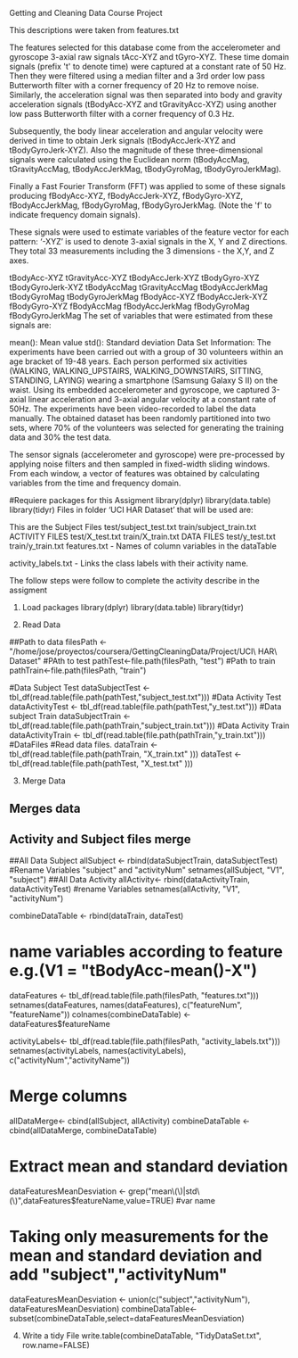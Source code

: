 Getting and Cleaning Data Course Project

This descriptions were taken from features.txt

The features selected for this database come from the accelerometer and gyroscope 3-axial raw signals tAcc-XYZ and tGyro-XYZ. These time domain signals (prefix 't' to denote time) were captured at a constant rate of 50 Hz. Then they were filtered using a median filter and a 3rd order low pass Butterworth filter with a corner frequency of 20 Hz to remove noise. Similarly, the acceleration signal was then separated into body and gravity acceleration signals (tBodyAcc-XYZ and tGravityAcc-XYZ) using another low pass Butterworth filter with a corner frequency of 0.3 Hz. 

Subsequently, the body linear acceleration and angular velocity were derived in time to obtain Jerk signals (tBodyAccJerk-XYZ and tBodyGyroJerk-XYZ). Also the magnitude of these three-dimensional signals were calculated using the Euclidean norm (tBodyAccMag, tGravityAccMag, tBodyAccJerkMag, tBodyGyroMag, tBodyGyroJerkMag). 

Finally a Fast Fourier Transform (FFT) was applied to some of these signals producing fBodyAcc-XYZ, fBodyAccJerk-XYZ, fBodyGyro-XYZ, fBodyAccJerkMag, fBodyGyroMag, fBodyGyroJerkMag. (Note the 'f' to indicate frequency domain signals).

These signals were used to estimate variables of the feature vector for each pattern:
‘-XYZ’ is used to denote 3-axial signals in the X, Y and Z directions. They total 33 measurements including the 3 dimensions - the X,Y, and Z axes.

tBodyAcc-XYZ
tGravityAcc-XYZ
tBodyAccJerk-XYZ
tBodyGyro-XYZ
tBodyGyroJerk-XYZ
tBodyAccMag
tGravityAccMag
tBodyAccJerkMag
tBodyGyroMag
tBodyGyroJerkMag
fBodyAcc-XYZ
fBodyAccJerk-XYZ
fBodyGyro-XYZ
fBodyAccMag
fBodyAccJerkMag
fBodyGyroMag
fBodyGyroJerkMag
The set of variables that were estimated from these signals are:

mean(): Mean value
std(): Standard deviation
Data Set Information:
The experiments have been carried out with a group of 30 volunteers within an age bracket of 19-48 years. Each person performed six activities (WALKING, WALKING_UPSTAIRS, WALKING_DOWNSTAIRS, SITTING, STANDING, LAYING) wearing a smartphone (Samsung Galaxy S II) on the waist. Using its embedded accelerometer and gyroscope, we captured 3-axial linear acceleration and 3-axial angular velocity at a constant rate of 50Hz. The experiments have been video-recorded to label the data manually. The obtained dataset has been randomly partitioned into two sets, where 70% of the volunteers was selected for generating the training data and 30% the test data.

The sensor signals (accelerometer and gyroscope) were pre-processed by applying noise filters and then sampled in fixed-width sliding windows. From each window, a vector of features was obtained by calculating variables from the time and frequency domain.

#Requiere packages for this Assigment
library(dplyr)
library(data.table)
library(tidyr)
Files in folder ‘UCI HAR Dataset’ that will be used are:

This are the Subject Files
test/subject_test.txt
train/subject_train.txt
ACTIVITY FILES
test/X_test.txt
train/X_train.txt
DATA FILES
test/y_test.txt
train/y_train.txt
features.txt - Names of column variables in the dataTable

activity_labels.txt - Links the class labels with their activity name.

The follow steps were follow to complete the activity describe in the assigment

1. Load packages
library(dplyr)
library(data.table)
library(tidyr)

2. Read Data 

##Path to data
filesPath <- "/home/jose/proyectos/coursera/GettingCleaningData/Project/UCI\ HAR\ Dataset"
#PAth to test
pathTest<-file.path(filesPath, "test")
#Path to train
pathTrain<-file.path(filesPath, "train")

#Data Subject Test
dataSubjectTest <- tbl_df(read.table(file.path(pathTest,"subject_test.txt")))
#Data Activity Test
dataActivityTest <- tbl_df(read.table(file.path(pathTest,"y_test.txt")))
#Data subject Train
dataSubjectTrain <- tbl_df(read.table(file.path(pathTrain,"subject_train.txt")))
#Data Activity Train
dataActivityTrain <- tbl_df(read.table(file.path(pathTrain,"y_train.txt")))
#DataFiles
#Read data files.
dataTrain <- tbl_df(read.table(file.path(pathTrain, "X_train.txt" )))
dataTest  <- tbl_df(read.table(file.path(pathTest, "X_test.txt" )))

3. Merge Data
##  Merges data

## Activity and Subject files merge 
##All Data Subject
allSubject <- rbind(dataSubjectTrain, dataSubjectTest)
#Rename Variables "subject" and "activityNum"
setnames(allSubject, "V1", "subject")
##All Data Activity
allActivity<- rbind(dataActivityTrain, dataActivityTest)
#rename Variables
setnames(allActivity, "V1", "activityNum")

combineDataTable <- rbind(dataTrain, dataTest)

# name variables according to feature e.g.(V1 = "tBodyAcc-mean()-X")
dataFeatures <- tbl_df(read.table(file.path(filesPath, "features.txt")))
setnames(dataFeatures, names(dataFeatures), c("featureNum", "featureName"))
colnames(combineDataTable) <- dataFeatures$featureName

activityLabels<- tbl_df(read.table(file.path(filesPath, "activity_labels.txt")))
setnames(activityLabels, names(activityLabels), c("activityNum","activityName"))

# Merge columns
allDataMerge<- cbind(allSubject, allActivity)
combineDataTable <- cbind(allDataMerge, combineDataTable)

# Extract mean and standard deviation
dataFeaturesMeanDesviation <- grep("mean\\(\\)|std\\(\\)",dataFeatures$featureName,value=TRUE) #var name

# Taking only measurements for the mean and standard deviation and add "subject","activityNum"

dataFeaturesMeanDesviation <- union(c("subject","activityNum"), dataFeaturesMeanDesviation)
combineDataTable<- subset(combineDataTable,select=dataFeaturesMeanDesviation)

4. Write a tidy File
write.table(combineDataTable, "TidyDataSet.txt", row.name=FALSE)